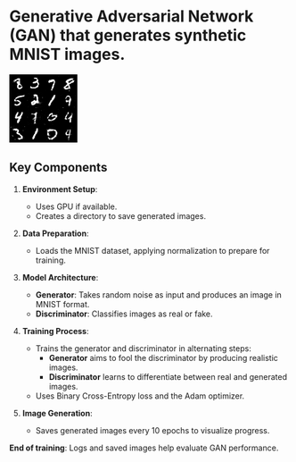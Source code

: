 # Generative Adversarial Network (GAN) that generates synthetic MNIST images.
![image](generated_images/epoch_40.png)
## Key Components

1. **Environment Setup**:
   - Uses GPU if available.
   - Creates a directory to save generated images.

2. **Data Preparation**:
   - Loads the MNIST dataset, applying normalization to prepare for training.

3. **Model Architecture**:
   - **Generator**: Takes random noise as input and produces an image in MNIST format.
   - **Discriminator**: Classifies images as real or fake.

4. **Training Process**:
   - Trains the generator and discriminator in alternating steps:
     - **Generator** aims to fool the discriminator by producing realistic images.
     - **Discriminator** learns to differentiate between real and generated images.
   - Uses Binary Cross-Entropy loss and the Adam optimizer.

5. **Image Generation**:
   - Saves generated images every 10 epochs to visualize progress.

**End of training**: Logs and saved images help evaluate GAN performance.
